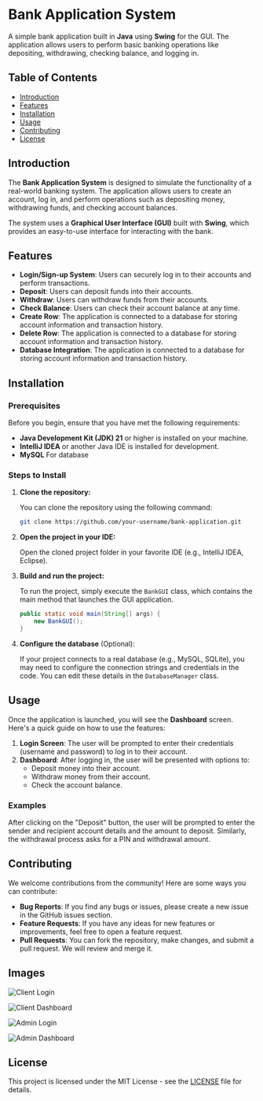 # Bank Application System

A simple bank application built in **Java** using **Swing** for the GUI. The application allows users to perform basic banking operations like depositing, withdrawing, checking balance, and logging in.

## Table of Contents

- [Introduction](#introduction)
- [Features](#features)
- [Installation](#installation)
- [Usage](#usage)
- [Contributing](#contributing)
- [License](#license)

## Introduction

The **Bank Application System** is designed to simulate the functionality of a real-world banking system. The application allows users to create an account, log in, and perform operations such as depositing money, withdrawing funds, and checking account balances.

The system uses a **Graphical User Interface (GUI)** built with **Swing**, which provides an easy-to-use interface for interacting with the bank.

## Features

- **Login/Sign-up System**: Users can securely log in to their accounts and perform transactions.
- **Deposit**: Users can deposit funds into their accounts.
- **Withdraw**: Users can withdraw funds from their accounts.
- **Check Balance**: Users can check their account balance at any time.
- **Create Row**: The application is connected to a database for storing account information and transaction history.
- **Delete Row**: The application is connected to a database for storing account information and transaction history.
- **Database Integration**: The application is connected to a database for storing account information and transaction history.
  
## Installation

### Prerequisites

Before you begin, ensure that you have met the following requirements:

- **Java Development Kit (JDK) 21** or higher is installed on your machine.
- **IntelliJ IDEA** or another Java IDE is installed for development.
- **MySQL** For database

### Steps to Install

1. **Clone the repository:**

    You can clone the repository using the following command:

    ```bash
    git clone https://github.com/your-username/bank-application.git
    ```

2. **Open the project in your IDE:**

    Open the cloned project folder in your favorite IDE (e.g., IntelliJ IDEA, Eclipse).

3. **Build and run the project:**

    To run the project, simply execute the `BankGUI` class, which contains the main method that launches the GUI application.

    ```java
    public static void main(String[] args) {
        new BankGUI();
    }
    ```

4. **Configure the database** (Optional):

    If your project connects to a real database (e.g., MySQL, SQLite), you may need to configure the connection strings and credentials in the code. You can edit these details in the `DatabaseManager` class.

## Usage

Once the application is launched, you will see the **Dashboard** screen. Here's a quick guide on how to use the features:

1. **Login Screen**: The user will be prompted to enter their credentials (username and password) to log in to their account.
2. **Dashboard**: After logging in, the user will be presented with options to:
    - Deposit money into their account.
    - Withdraw money from their account.
    - Check the account balance.

### Examples

After clicking on the "Deposit" button, the user will be prompted to enter the sender and recipient account details and the amount to deposit. Similarly, the withdrawal process asks for a PIN and withdrawal amount.

## Contributing

We welcome contributions from the community! Here are some ways you can contribute:

- **Bug Reports**: If you find any bugs or issues, please create a new issue in the GitHub issues section.
- **Feature Requests**: If you have any ideas for new features or improvements, feel free to open a feature request.
- **Pull Requests**: You can fork the repository, make changes, and submit a pull request. We will review and merge it.


## Images

![Client Login](https://github.com/user-attachments/assets/4c3c2eaa-1e9a-4b77-b650-de61400dfa38)


![Client Dashboard](https://github.com/user-attachments/assets/4945a787-f8ab-48c8-8eff-44d0b85a19fd)


![Admin Login](https://github.com/user-attachments/assets/b4ca703b-1b3e-4469-be71-79cd94f3c340)


![Admin Dashboard](https://github.com/user-attachments/assets/d632e9db-b879-4086-950e-d0ed2f0c535f)



## License

This project is licensed under the MIT License - see the [LICENSE](LICENSE) file for details.
